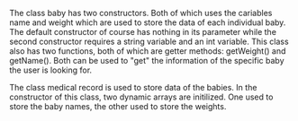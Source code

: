 The class baby has two constructors. Both of which uses the cariables name and weight which are used to store the data of each individual baby.
The default constructor of course has nothing in its parameter while the second constructor requires a string variable and an int variable.
This class also has two functions, both of which are getter methods: getWeight() and getName(). Both can be used to "get" the information of the specific baby the user is looking for.

The class medical record is used to store data of the babies. 
In the constructor of this class, two dynamic arrays are initilized. One used to store the baby names, the other used to store the weights.
